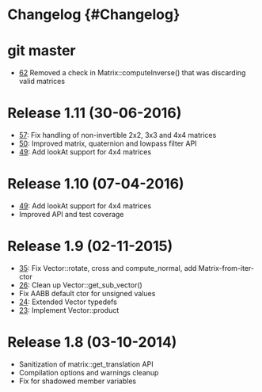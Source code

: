 # Changelog {#Changelog}

# git master

* [62](https://github.com/Eyescale/vmmlib/pull/62)
  Removed a check in Matrix::computeInverse() that was discarding
  valid matrices

# Release 1.11 (30-06-2016)

* [57](https://github.com/Eyescale/vmmlib/pull/57):
  Fix handling of non-invertible 2x2, 3x3 and 4x4 matrices
* [50](https://github.com/Eyescale/vmmlib/pull/50):
  Improved matrix, quaternion and lowpass filter API
* [49](https://github.com/Eyescale/vmmlib/pull/49):
  Add lookAt support for 4x4 matrices

# Release 1.10 (07-04-2016)

* [49](https://github.com/Eyescale/vmmlib/pull/49):
  Add lookAt support for 4x4 matrices
* Improved API and test coverage

# Release 1.9 (02-11-2015)

* [35](https://github.com/Eyescale/vmmlib/pull/35):
  Fix Vector::rotate, cross and compute_normal, add Matrix-from-iter-ctor
* [26](https://github.com/Eyescale/vmmlib/pull/26):
  Clean up Vector::get_sub_vector()
* Fix AABB default ctor for unsigned values
* [24](https://github.com/Eyescale/vmmlib/pull/24):
  Extended Vector typedefs
* [23](https://github.com/Eyescale/vmmlib/pull/23):
  Implement Vector::product

# Release 1.8 (03-10-2014)

* Sanitization of matrix::get_translation API
* Compilation options and warnings cleanup
* Fix for shadowed member variables
